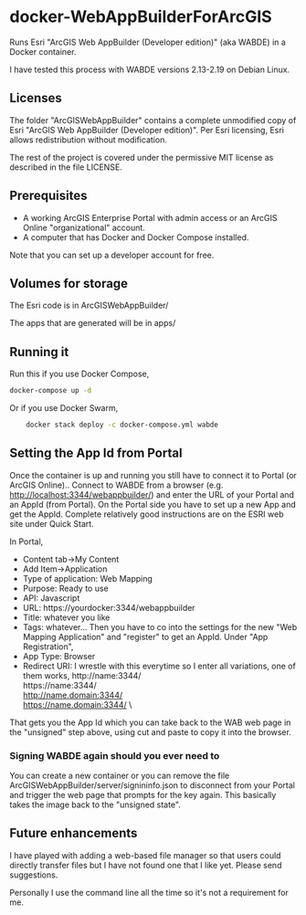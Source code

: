 # docker-WebAppBuilderForArcGIS

Runs Esri "ArcGIS Web AppBuilder (Developer edition)" (aka WABDE) in a Docker container.

I have tested this process with WABDE versions 2.13-2.19 on Debian Linux.

## Licenses

The folder "ArcGISWebAppBuilder" contains a complete unmodified copy of 
Esri "ArcGIS Web AppBuilder (Developer edition)". Per Esri licensing,
Esri allows redistribution without modification.

The rest of the project is covered under the permissive MIT
license as described in the file LICENSE.

## Prerequisites 

* A working ArcGIS Enterprise Portal with admin access or an ArcGIS Online "organizational" account.
* A computer that has Docker and Docker Compose installed.

Note that you can set up a developer account for free.

## Volumes for storage

The Esri code is in ArcGISWebAppBuilder/

The apps that are generated will be in apps/

## Running it

Run this if you use Docker Compose,

```bash
docker-compose up -d
```

Or if you use Docker Swarm,

```bash
    docker stack deploy -c docker-compose.yml wabde
```

## Setting the App Id from Portal

Once the container is up and running you still have to connect it to Portal (or ArcGIS Online)..
Connect to WABDE from a browser (e.g. <http://localhost:3344/webappbuilder/>) and
enter the URL of your Portal and an AppId (from Portal). On the Portal
side you have to set up a new App and get the AppId. Complete
relatively good instructions are on the ESRI web site under Quick Start.

In Portal,

* Content tab->My Content
* Add Item->Application
* Type of application: Web Mapping
* Purpose: Ready to use
* API: Javascript
* URL: https://yourdocker:3344/webappbuilder
* Title: whatever you like
* Tags: whatever...
Then you have to co into the settings for the new "Web Mapping Application"
and "register" to get an AppId. Under "App Registration",
* App Type: Browser
* Redirect URI: I wrestle with this everytime so I enter all variations, one of them works,
http://name:3344/ \
https://name:3344/ \
http://name.domain:3344/ \
https://name.domain:3344/ \

That gets you the App Id which you can take back to the WAB web page in the "unsigned" step above,
using cut and paste to copy it into the browser.

### Signing WABDE again should you ever need to

You can create a new container or you can remove the file
ArcGISWebAppBuilder/server/signininfo.json to disconnect from your
Portal and trigger the web page that prompts for the key again. This
basically takes the image back to the "unsigned state".

## Future enhancements

I have played with adding a web-based file manager so that users could directly
transfer files but I have not found one that I like yet. Please send suggestions.

Personally I use the command line all the time so it's not a requirement for me.


